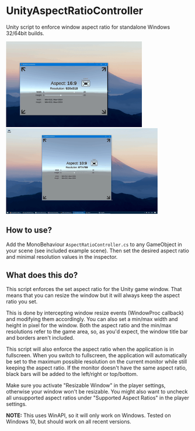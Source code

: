 # UnityAspectRatioController
Unity script to enforce window aspect ratio for standalone Windows 32/64bit builds.

<img src="https://raw.githubusercontent.com/DenchiSoft/UnityAspectRatioController/master/images/ex1.gif" width="372" > <img src="https://raw.githubusercontent.com/DenchiSoft/UnityAspectRatioController/master/images/ex2.gif" width="415" >

## How to use?
Add the MonoBehaviour `AspectRatioController.cs` to any GameObject in your scene (see included example scene). Then set the desired aspect ratio and minimal resolution values in the inspector.

## What does this do?
This script enforces the set aspect ratio for the Unity game window. That means that you can resize the window but it will always keep the aspect ratio you set.
 
This is done by intercepting window resize events (WindowProc callback) and modifying them accordingly.
You can also set a min/max width and height in pixel for the window. Both the aspect ratio and the min/max resolutions refer to the game area, so, as you'd expect, the window title bar and borders aren't included.

This script will also enforce the aspect ratio when the application is in fullscreen. When you switch to fullscreen, the application will automatically be set to the maximum possible resolution on the current monitor while still keeping the aspect ratio. If the monitor doesn't have the same aspect ratio, black bars will be added to the left/right or top/bottom.

Make sure you activate "Resizable Window" in the player settings, otherwise your window won't be resizable.
You might also want to uncheck all unsupported aspect ratios under "Supported Aspect Ratios" in the player settings.
 
**NOTE:** This uses WinAPI, so it will only work on Windows. Tested on Windows 10, but should work on all recent versions.
